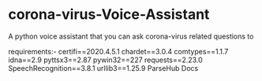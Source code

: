 # corona-virus-Voice-Assistant

A python voice assistant that you can ask corona-virus related questions to


requirements:-
certifi==2020.4.5.1
chardet==3.0.4
comtypes==1.1.7
idna==2.9
pyttsx3==2.87
pywin32==227
requests==2.23.0
SpeechRecognition==3.8.1
urllib3==1.25.9
ParseHub Docs 
